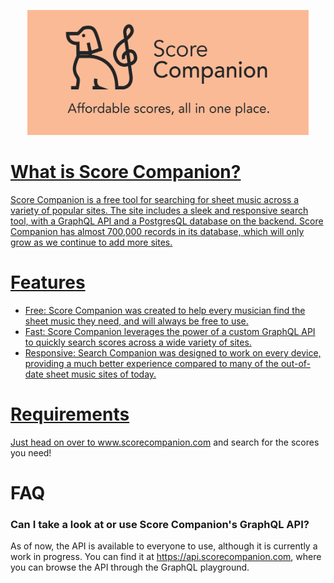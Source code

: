 <a href="https://www.scorecompanion.com">
<p align='center'>
  <img src='readme/logo-tagline-wide.png' width='450' height='200' />
</p>

# What is Score Companion?
Score Companion is a free tool for searching for sheet music across a variety of popular sites. The site includes a sleek and responsive search tool, with a GraphQL API and a PostgresQL database on the backend. Score Companion has almost 700,000 records in its database, which will only grow as we continue to add more sites.

# Features
  - Free: Score Companion was created to help every musician find the sheet music they need, and will always be free to use.
  - Fast: Score Companion leverages the power of a custom GraphQL API to quickly search scores across a wide variety of sites.
  - Responsive: Search Companion was designed to work on every device, providing a much better experience compared to many of the out-of-date sheet music sites of today.
  
# Requirements
Just head on over to www.scorecompanion.com and search for the scores you need!

# FAQ
### Can I take a look at or use Score Companion's GraphQL API?
As of now, the API is available to everyone to use, although it is currently a work in progress. You can find it at https://api.scorecompanion.com, where you can browse the API through the GraphQL playground.
